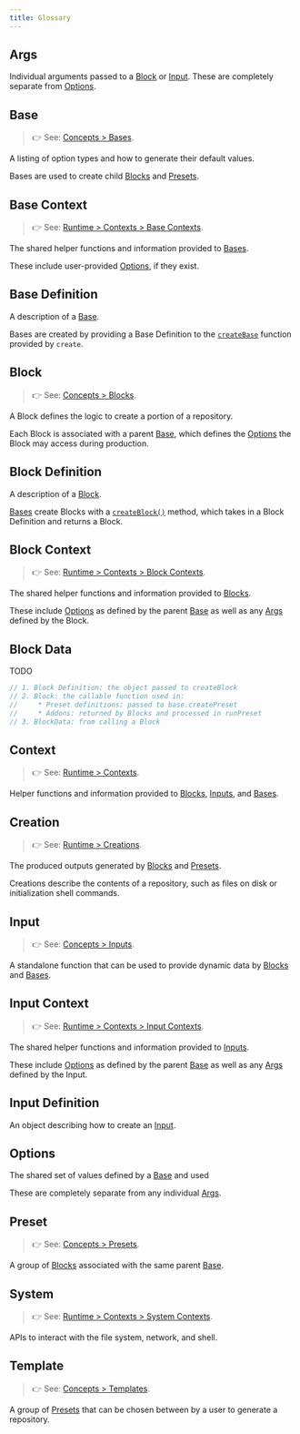 ```yaml
---
title: Glossary
---
```


## Args

Individual arguments passed to a [Block](./engine/concepts/blocks) or [Input](./runtime/inputs).
These are completely separate from [Options](#options).

## Base

> 👉 See: [Concepts > Bases](./engine/concepts/bases).

A listing of option types and how to generate their default values.

Bases are used to create child [Blocks](#block) and [Presets](#preset).

## Base Context

> 👉 See: [Runtime > Contexts > Base Contexts](./runtime/contexts#base-contexts).

The shared helper functions and information provided to [Bases](#bases).

These include user-provided [Options](#options), if they exist.

## Base Definition

A description of a [Base](#base).

Bases are created by providing a Base Definition to the [`createBase`](./apis/creators#createbase) function provided by `create`.

## Block

> 👉 See: [Concepts > Blocks](./engine/concepts/blocks).

A Block defines the logic to create a portion of a repository.

Each Block is associated with a parent [Base](#base), which defines the [Options](#options) the Block may access during production.

## Block Definition

A description of a [Block](#block).

[Bases](#base) create Blocks with a [`createBlock()`](./apis/creators#createblock) method, which takes in a Block Definition and returns a Block.

## Block Context

> 👉 See: [Runtime > Contexts > Block Contexts](./runtime/contexts#block-contexts).

The shared helper functions and information provided to [Blocks](#block).

These include [Options](#options) as defined by the parent [Base](#base) as well as any [Args](#args) defined by the Block.

## Block Data

TODO

```ts
// 1. Block Definition: the object passed to createBlock
// 2. Block: the callable function used in:
//     * Preset definitions: passed to base.createPreset
//     * Addons: returned by Blocks and processed in runPreset
// 3. BlockData: from calling a Block
```

## Context

> 👉 See: [Runtime > Contexts](./runtime/contexts).

Helper functions and information provided to [Blocks](#block), [Inputs](#input), and [Bases](#base).

## Creation

> 👉 See: [Runtime > Creations](./runtime/creations).

The produced outputs generated by [Blocks](#block) and [Presets](#preset).

Creations describe the contents of a repository, such as files on disk or initialization shell commands.

## Input

> 👉 See: [Concepts > Inputs](./runtime/inputs).

A standalone function that can be used to provide dynamic data by [Blocks](#block) and [Bases](#base).

## Input Context

> 👉 See: [Runtime > Contexts > Input Contexts](./runtime/contexts#input-contexts).

The shared helper functions and information provided to [Inputs](#input).

These include [Options](#options) as defined by the parent [Base](#base) as well as any [Args](#args) defined by the Input.

## Input Definition

An object describing how to create an [Input](#input).

## Options

The shared set of values defined by a [Base](#base) and used

These are completely separate from any individual [Args](#args).

## Preset

> 👉 See: [Concepts > Presets](./engine/concepts/presets).

A group of [Blocks](#block) associated with the same parent [Base](#base).

## System

> 👉 See: [Runtime > Contexts > System Contexts](./runtime/contexts#system-contexts).

APIs to interact with the file system, network, and shell.

## Template

> 👉 See: [Concepts > Templates](./engine/concepts/templates).

A group of [Presets](#preset) that can be chosen between by a user to generate a repository.

